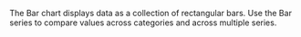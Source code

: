 The Bar chart displays data as a collection of rectangular bars. Use the Bar series to compare values across categories and across multiple series.
